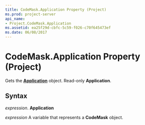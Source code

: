```yaml
---
title: CodeMask.Application Property (Project)
ms.prod: project-server
api_name:
- Project.CodeMask.Application
ms.assetid: ea25f29d-cbfc-5c59-f026-c70f645473ef
ms.date: 06/08/2017
---
```



# CodeMask.Application Property (Project)

Gets the  **[Application](Project.Application.md)** object. Read-only **Application**.


## Syntax

 _expression_. **Application**

 _expression_ A variable that represents a **CodeMask** object.


